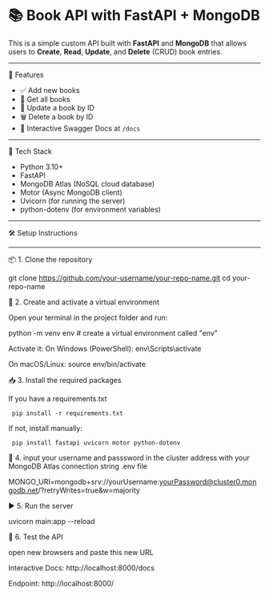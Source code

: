 # 📚 Book API with FastAPI + MongoDB

This is a simple custom API built with **FastAPI** and **MongoDB** that allows users to **Create**, **Read**, **Update**, and **Delete** (CRUD) book entries.

---

🚀 Features

- ✅ Add new books
- 📖 Get all books
- 📝 Update a book by ID
- 🗑️ Delete a book by ID
- 🧪 Interactive Swagger Docs at `/docs`

---

🧰 Tech Stack

- Python 3.10+
- FastAPI
- MongoDB Atlas (NoSQL cloud database)
- Motor (Async MongoDB client)
- Uvicorn (for running the server)
- python-dotenv (for environment variables)

---

🛠️ Setup Instructions


---

📦 1. Clone the repository


git clone https://github.com/your-username/your-repo-name.git
cd your-repo-name



🐍 2. Create and activate a virtual environment

Open your terminal in the project folder and run:


python -m venv env      # create a virtual environment called "env"

Activate it:
On Windows (PowerShell):
    env\Scripts\activate

On macOS/Linux:
    source env/bin/activate

📥 3. Install the required packages

If you have a requirements.txt

     pip install -r requirements.txt

If not, install manually:

     pip install fastapi uvicorn motor python-dotenv


🔐 4. input your username and passsword in the cluster address with your MongoDB Atlas connection string .env file

MONGO_URI=mongodb+srv://yourUsername:yourPassword@cluster0.mongodb.net/?retryWrites=true&w=majority


▶️ 5. Run the server


uvicorn main:app --reload



🧪 6. Test the API

open new browsers and paste this new URL

Interactive Docs: http://localhost:8000/docs

Endpoint: http://localhost:8000/
